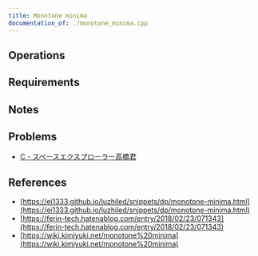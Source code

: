 ```yaml
---
title: Monotone minima
documentation_of: ./monotone_minima.cpp
---
```


## Operations

## Requirements

## Notes

## Problems

- [C - スペースエクスプローラー高橋君](https://atcoder.jp/contests/colopl2018-final-open/tasks/colopl2018_final_c)

## References

- [https://ei1333.github.io/luzhiled/snippets/dp/monotone-minima.html](https://ei1333.github.io/luzhiled/snippets/dp/monotone-minima.html)
- [https://ferin-tech.hatenablog.com/entry/2018/02/23/071343](https://ferin-tech.hatenablog.com/entry/2018/02/23/071343)
- [https://wiki.kimiyuki.net/monotone%20minima](https://wiki.kimiyuki.net/monotone%20minima)
